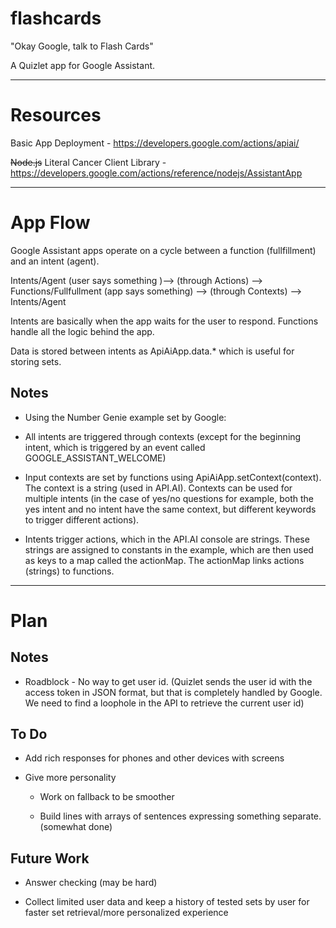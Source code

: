 # flashcards

"Okay Google, talk to Flash Cards"

A Quizlet app for Google Assistant.

---

# Resources

Basic App Deployment   - https://developers.google.com/actions/apiai/

~~Node.js~~ Literal Cancer Client Library - https://developers.google.com/actions/reference/nodejs/AssistantApp

---


# App Flow

Google Assistant apps operate on a cycle between a function (fullfillment) and an intent (agent).

Intents/Agent (user says something )--> (through Actions) --> Functions/Fullfullment (app says something) --> (through Contexts) --> Intents/Agent

Intents are basically when the app waits for the user to respond. Functions handle all the logic behind the app.

Data is stored between intents as ApiAiApp.data.* which is useful for storing sets.


## Notes

- Using the Number Genie example set by Google:

- All intents are triggered through contexts (except for the beginning intent, which is triggered by an event called GOOGLE_ASSISTANT_WELCOME)

- Input contexts are set by functions using ApiAiApp.setContext(context). The context is a string (used in API.AI). Contexts can be used for multiple intents (in the case of yes/no questions for example, both the yes intent and no intent have the same context, but different keywords to trigger different actions).

- Intents trigger actions, which in the API.AI console are strings. These strings are assigned to constants in the example, which are then used as keys to a map called the actionMap. The actionMap links actions (strings) to functions.

---

# Plan

## Notes

- Roadblock - No way to get user id. (Quizlet sends the user id with the access token in JSON format, but that is completely handled by Google. We need to find a loophole in the API to retrieve the current user id)

## To Do

- Add rich responses for phones and other devices with screens

- Give more personality

    - Work on fallback to be smoother

    - Build lines with arrays of sentences expressing something separate. (somewhat done)

## Future Work

- Answer checking (may be hard)

- Collect limited user data and keep a history of tested sets by user for faster set retrieval/more personalized experience
